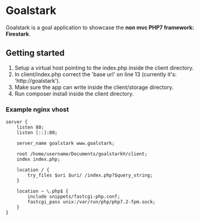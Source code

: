 # Goalstark

Goalstark is a goal application to showcase the **non mvc PHP7 framework: Firestark**.


## Getting started

1. Setup a virtual host pointing to the index.php inside the client directory.
2. In client/index.php correct the 'base url' on line 13 (currently it's: 'http://goalstark').
3. Make sure the app can write inside the client/storage directory.
3. Run composer install inside the client directory.


### Example nginx vhost

```nginx
server {
    listen 80;
    listen [::]:80;

    server_name goalstark www.goalstark;

    root /home/username/Documents/goalstark®/client;
    index index.php;

    location / {
        try_files $uri $uri/ /index.php?$query_string;
    }

    location ~ \.php$ {
        include snippets/fastcgi-php.conf;
        fastcgi_pass unix:/var/run/php/php7.2-fpm.sock;
    }
}
```